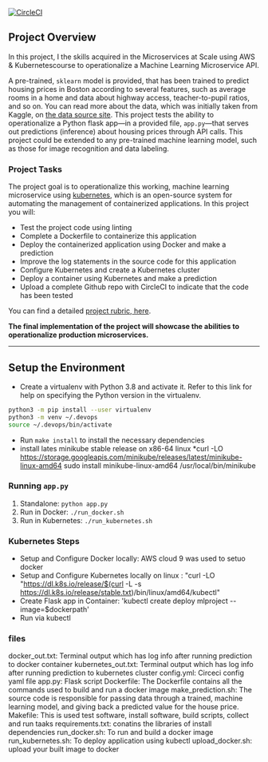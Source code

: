 [![CircleCI](https://dl.circleci.com/status-badge/img/gh/nodebeanyaoku/project-ml-microservice-kubernetes/tree/master.svg?style=svg)](https://dl.circleci.com/status-badge/redirect/gh/nodebeanyaoku/project-ml-microservice-kubernetes/tree/master)

## Project Overview

In this project, I the skills acquired in the Microservices at Scale using AWS & Kubernetescourse to operationalize a Machine Learning Microservice API. 

A pre-trained, `sklearn` model is provided, that has been trained to predict housing prices in Boston according to several features, such as average rooms in a home and data about highway access, teacher-to-pupil ratios, and so on. You can read more about the data, which was initially taken from Kaggle, on [the data source site](https://www.kaggle.com/c/boston-housing). This project tests the ability to operationalize a Python flask app—in a provided file, `app.py`—that serves out predictions (inference) about housing prices through API calls. This project could be extended to any pre-trained machine learning model, such as those for image recognition and data labeling.

### Project Tasks

The project goal is to operationalize this working, machine learning microservice using [kubernetes](https://kubernetes.io/), which is an open-source system for automating the management of containerized applications. In this project you will:
* Test the  project code using linting
* Complete a Dockerfile to containerize this application
* Deploy the  containerized application using Docker and make a prediction
* Improve the log statements in the source code for this application
* Configure Kubernetes and create a Kubernetes cluster
* Deploy a container using Kubernetes and make a prediction
* Upload a complete Github repo with CircleCI to indicate that the code has been tested

You can find a detailed [project rubric, here](https://review.udacity.com/#!/rubrics/2576/view).

**The final implementation of the project will showcase the abilities to operationalize production microservices.**

---

## Setup the Environment

* Create a virtualenv with Python 3.8 and activate it. Refer to this link for help on specifying the Python version in the virtualenv. 
```bash
python3 -m pip install --user virtualenv
python3 -m venv ~/.devops
source ~/.devops/bin/activate
```
* Run `make install` to install the necessary dependencies
* install lates minikube stable release on x86-64 linux
*curl -LO https://storage.googleapis.com/minikube/releases/latest/minikube-linux-amd64
sudo install minikube-linux-amd64 /usr/local/bin/minikube


### Running `app.py`

1. Standalone:  `python app.py`
2. Run in Docker:  `./run_docker.sh`
3. Run in Kubernetes:  `./run_kubernetes.sh`

### Kubernetes Steps

* Setup and Configure Docker locally: AWS cloud 9 was used to setuo docker
* Setup and Configure Kubernetes locally on linux : "curl -LO "https://dl.k8s.io/release/$(curl -L -s https://dl.k8s.io/release/stable.txt)/bin/linux/amd64/kubectl"
* Create Flask app in Container: 'kubectl create deploy mlproject --image=$dockerpath'
* Run via kubectl


### files 

docker_out.txt: Terminal output which has log info after running prediction to docker container
kubernetes_out.txt: Terminal output which has log info after running prediction to kubernetes cluster
config.yml: Circeci config yaml file
app.py: Flask script
Dockerfile: The Dockerfile contains all the commands used to build and run a docker image
make_prediction.sh: The source code is responsible for passing data through a trained, machine learning model, and giving back a predicted value for the house price.
Makefile: This is used test software, install software, build scripts, collect and run taaks
requirements.txt: conatins the libraries of install dependencies
run_docker.sh: To run and build a docker image
run_kubernetes.sh: To deploy application using kubectl
upload_docker.sh: upload your built image to docker


